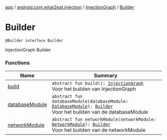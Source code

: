 [app](../../../index.md) / [android.com.what2eat.injection](../../index.md) / [InjectionGraph](../index.md) / [Builder](./index.md)

# Builder

`@Builder interface Builder`

InjectionGraph Builder

### Functions

| Name | Summary |
|---|---|
| [build](build.md) | `abstract fun build(): `[`InjectionGraph`](../index.md)<br>Voor het builden van InjectionGraph |
| [databaseModule](database-module.md) | `abstract fun databaseModule(databaseModule: `[`DatabaseModule`](../../-database-module/index.md)`): `[`Builder`](./index.md)<br>Voor het builden van de databaseModule |
| [networkModule](network-module.md) | `abstract fun networkModule(networkModule: `[`NetworkModule`](../../-network-module/index.md)`): `[`Builder`](./index.md)<br>Voor het builden van de networkModule |
